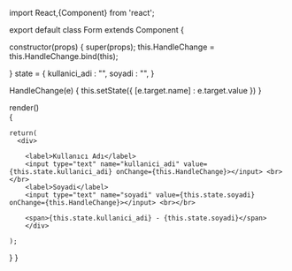 

import React,{Component} from 'react';


export default class Form extends Component
{ 

  constructor(props)
  {
    super(props);
    this.HandleChange = this.HandleChange.bind(this);


  }
  state = {
    kullanici_adi : "",
    soyadi : "",  }
 
  HandleChange(e)
  {
    this.setState({
      [e.target.name] : e.target.value
    })
  }


  render()  
  {

    return(
      <div>
      
        <label>Kullanıcı Adı</label>
        <input type="text" name="kullanici_adi" value={this.state.kullanici_adi} onChange={this.HandleChange}></input> <br></br>
        <label>Soyadi</label>
        <input type="text" name="soyadi" value={this.state.soyadi} onChange={this.HandleChange}></input> <br></br>
  
        <span>{this.state.kullanici_adi} - {this.state.soyadi}</span>
        </div>

    );
  }
}


